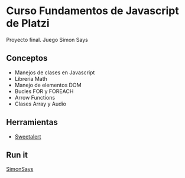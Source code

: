 # Curso Fundamentos de Javascript de Platzi

Proyecto final. Juego Simon Says

## Conceptos

- Manejos de clases en Javascript
- Libreria Math
- Manejo de elementos DOM
- Bucles FOR y FOREACH
- Arrow Functions
- Clases Array y Audio

## Herramientas

- [Sweetalert](https://unpkg.com/sweetalert/dist/sweetalert.min.js)

## Run it

[SimonSays](https://shiroukamui.github.io/FundamentosJavascript-SimonSays/)
